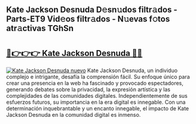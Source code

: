 ## Kate Jackson Desnuda D𝚎sn𝚞dos filtr𝚊dos - Parts-ET9 Vid𝚎os filtr𝚊dos - N𝚞evas f𝚘tos atr𝚊ctivas TGhSn

# <h2><a href="http://mb7oo3.tromn.icu/?c=Kate+Jackson+Desnuda">🔗👉👉👉 Kate Jackson Desnuda 🔗🔗</a></h2>

[![Kate Jackson Desnuda nuevo](https://i.imgur.com/pEAQMta.gif)](http://mb7oo3.tromn.icu/?c=Kate+Jackson+Desnuda)
Kate Jackson Desnuda, un individuo complejo e intrigante, desafía la comprensión fácil. Su enfoque único para crear una presencia en la web ha fascinado y provocado espectadores, generando debates sobre la privacidad, la expresión artística y las complejidades de las comunidades digitales. Independientemente de sus esfuerzos futuros, su importancia en la era digital es innegable. Con una determinación inquebrantable y un encanto innegable, el impacto de Kate Jackson Desnuda en la comunidad digital es inmenso.
